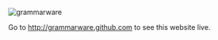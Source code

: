 ![grammarware](file://localhost/Users/zaytsev/projects/grammarware.github.com/logos/terminal.200.png)

Go to http://grammarware.github.com to see this website live.
